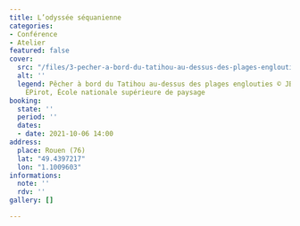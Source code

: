 ```yaml
---
title: L’odyssée séquanienne
categories:
- Conférence
- Atelier
featured: false
cover:
  src: "/files/3-pecher-a-bord-du-tatihou-au-dessus-des-plages-englouties-jbilley-ajacquin-epirot-ecole-nationale-superieure-de-paysage.jpg"
  alt: ''
  legend: Pêcher à bord du Tatihou au-dessus des plages englouties © JBilley, AJacquin,
    EPirot, École nationale supérieure de paysage
booking:
  state: ''
  period: ''
  dates:
  - date: 2021-10-06 14:00
address:
  place: Rouen (76)
  lat: "49.4397217"
  lon: "1.1009603"
informations:
  note: ''
  rdv: ''
gallery: []

---
```

